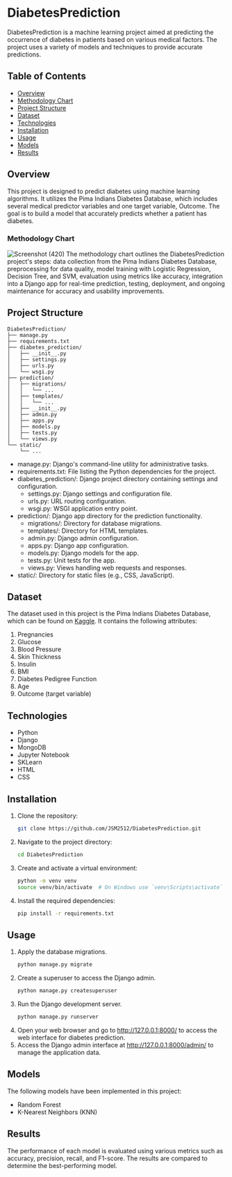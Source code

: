 # DiabetesPrediction

DiabetesPrediction is a machine learning project aimed at predicting the occurrence of diabetes in patients based on various medical factors. The project uses a variety of models and techniques to provide accurate predictions.

## Table of Contents

- [Overview](#overview)
- [Methodology Chart](#methodology-chart)
- [Project Structure](#project-structure)
- [Dataset](#dataset)
- [Technologies](#technologies)
- [Installation](#installation)
- [Usage](#usage)
- [Models](#models)
- [Results](#results)

## Overview

This project is designed to predict diabetes using machine learning algorithms. It utilizes the Pima Indians Diabetes Database, which includes several medical predictor variables and one target variable, Outcome. The goal is to build a model that accurately predicts whether a patient has diabetes.

### Methodology Chart
![Screenshot (420)](https://user-images.githubusercontent.com/49087609/133254918-0c71509c-e36d-40e2-994a-076edc6ba769.png)
The methodology chart outlines the DiabetesPrediction project's steps: data collection from the Pima Indians Diabetes Database, preprocessing for data quality, model training with Logistic Regression, Decision Tree, and SVM, evaluation using metrics like accuracy, integration into a Django app for real-time prediction, testing, deployment, and ongoing maintenance for accuracy and usability improvements.

## Project Structure
```
DiabetesPrediction/
├── manage.py
├── requirements.txt
├── diabetes_prediction/
│   ├── __init__.py
│   ├── settings.py
│   ├── urls.py
│   └── wsgi.py
├── prediction/
│   ├── migrations/
│   │   └── ...
│   ├── templates/
│   │   └── ...
│   ├── __init__.py
│   ├── admin.py
│   ├── apps.py
│   ├── models.py
│   ├── tests.py
│   └── views.py
└── static/
    └── ...
```
- manage.py: Django's command-line utility for administrative tasks.
- requirements.txt: File listing the Python dependencies for the project.
- diabetes_prediction/: Django project directory containing settings and configuration.
  - settings.py: Django settings and configuration file.
  - urls.py: URL routing configuration.
  - wsgi.py: WSGI application entry point.
- prediction/: Django app directory for the prediction functionality.
  - migrations/: Directory for database migrations.
  - templates/: Directory for HTML templates.
  - admin.py: Django admin configuration.
  - apps.py: Django app configuration.
  - models.py: Django models for the app.
  - tests.py: Unit tests for the app.
  - views.py: Views handling web requests and responses.
- static/: Directory for static files (e.g., CSS, JavaScript).

## Dataset

The dataset used in this project is the Pima Indians Diabetes Database, which can be found on [Kaggle](https://www.kaggle.com/uciml/pima-indians-diabetes-database). It contains the following attributes:

1. Pregnancies
2. Glucose
3. Blood Pressure
4. Skin Thickness
5. Insulin
6. BMI
7. Diabetes Pedigree Function
8. Age
9. Outcome (target variable)

## Technologies

- Python
- Django
- MongoDB
- Jupyter Notebook
- SKLearn
- HTML
- CSS

## Installation

1. Clone the repository:
   ```bash
   git clone https://github.com/JSM2512/DiabetesPrediction.git
   ```
2. Navigate to the project directory:
   ```bash
   cd DiabetesPrediction
   ```
3. Create and activate a virtual environment:
    ```bash
    python -m venv venv
    source venv/bin/activate  # On Windows use `venv\Scripts\activate`
    ```
4. Install the required dependencies:
    ```bash
    pip install -r requirements.txt
    ```

## Usage
1. Apply the database migrations.
   ```bash
   python manage.py migrate
   ```
2. Create a superuser to access the Django admin.
   ```bash
   python manage.py createsuperuser
   ```
3. Run the Django development server.
   ```bash
   python manage.py runserver
   ```
4. Open your web browser and go to http://127.0.0.1:8000/ to access the web interface for diabetes prediction.
5. Access the Django admin interface at http://127.0.0.1:8000/admin/ to manage the application data.

## Models

The following models have been implemented in this project:
- Random Forest
- K-Nearest Neighbors (KNN)

## Results

The performance of each model is evaluated using various metrics such as accuracy, precision, recall, and F1-score. The results are compared to determine the best-performing model.

